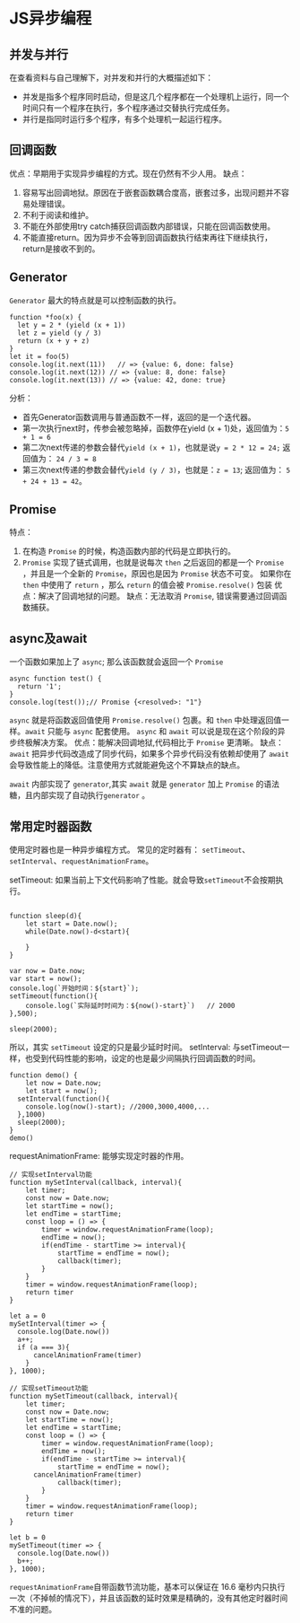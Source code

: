 
# JS异步编程

## 并发与并行
在查看资料与自己理解下，对并发和并行的大概描述如下：
* 并发是指多个程序同时启动，但是这几个程序都在一个处理机上运行，同一个时间只有一个程序在执行，多个程序通过交替执行完成任务。
* 并行是指同时运行多个程序，有多个处理机一起运行程序。

## 回调函数
优点：早期用于实现异步编程的方式。现在仍然有不少人用。
缺点：
1. 容易写出回调地狱。原因在于嵌套函数耦合度高，嵌套过多，出现问题并不容易处理错误。
2. 不利于阅读和维护。
3. 不能在外部使用try catch捕获回调函数内部错误，只能在回调函数使用。
4. 不能直接return。因为异步不会等到回调函数执行结束再往下继续执行，return是接收不到的。

## Generator
`Generator` 最大的特点就是可以控制函数的执行。
```
function *foo(x) {
  let y = 2 * (yield (x + 1))
  let z = yield (y / 3)
  return (x + y + z)
}
let it = foo(5)
console.log(it.next(11))   // => {value: 6, done: false}
console.log(it.next(12)) // => {value: 8, done: false}
console.log(it.next(13)) // => {value: 42, done: true}
```
分析： 
* 首先Generator函数调用与普通函数不一样，返回的是一个迭代器。
* 第一次执行next时，传参会被忽略掉，函数停在yield (x + 1)处，返回值为：`5 + 1 = 6`
* 第二次next传递的参数会替代`yield (x + 1)`，也就是说`y = 2 * 12 = 24;` 返回值为： `24 / 3 = 8`
* 第三次next传递的参数会替代`yield (y / 3)`，也就是：`z = 13`; 返回值为： `5 + 24 + 13 = 42`。

## Promise
特点：
1. 在构造 `Promise` 的时候，构造函数内部的代码是立即执行的。
2. `Promise` 实现了链式调用，也就是说每次 `then` 之后返回的都是一个 `Promise` ，并且是一个全新的 `Promise`，原因也是因为 `Promise` 状态不可变。 如果你在 `then` 中使用了 `return` ，那么 `return` 的值会被 `Promise.resolve()` 包装
优点：解决了回调地狱的问题。
缺点：无法取消 `Promise`, 错误需要通过回调函数捕获。

## async及await
一个函数如果加上了 `async`; 那么该函数就会返回一个 `Promise`
```
async function test() {
  return '1';
}
console.log(test());// Promise {<resolved>: "1"}
```
`async` 就是将函数返回值使用 `Promise.resolve()` 包裹。和 `then` 中处理返回值一样。`await` 只能与 `async` 配套使用。
`async` 和 `await` 可以说是现在这个阶段的异步终极解决方案。
优点：能解决回调地狱,代码相比于 `Promise` 更清晰。
缺点：`await` 把异步代码改造成了同步代码，如果多个异步代码没有依赖却使用了 `await` 会导致性能上的降低。注意使用方式就能避免这个不算缺点的缺点。

`await` 内部实现了 `generator`,其实 `await` 就是 `generator` 加上 `Promise` 的语法糖，且内部实现了自动执行`generator` 。

## 常用定时器函数
使用定时器也是一种异步编程方式。
常见的定时器有： `setTimeout`、`setInterval`、`requestAnimationFrame`。

setTimeout: 如果当前上下文代码影响了性能。就会导致`setTimeout`不会按期执行。
```

function sleep(d){
	let start = Date.now();
	while(Date.now()-d<start){
		
	}
}

var now = Date.now;
var start = now();
console.log(`开始时间：${start}`);
setTimeout(function(){
	console.log(`实际延时时间为：${now()-start}`)	// 2000
},500);

sleep(2000);
```
所以，其实 `setTimeout` 设定的只是最少延时时间。
setInterval: 与setTimeout一样，也受到代码性能的影响，设定的也是最少间隔执行回调函数的时间。
```
function demo() {
	let now = Date.now;
	let start = now();
  setInterval(function(){
    console.log(now()-start); //2000,3000,4000,...
  },1000)
  sleep(2000);
}
demo()
```

requestAnimationFrame: 能够实现定时器的作用。
```
// 实现setInterval功能
function mySetInterval(callback, interval){
	let timer;
	const now = Date.now;
	let startTime = now();
	let endTime = startTime;
	const loop = () => {
		timer = window.requestAnimationFrame(loop);
		endTime = now();
		if(endTime - startTime >= interval){
			startTime = endTime = now();
			callback(timer);
		}
	}
	timer = window.requestAnimationFrame(loop);
	return timer
}

let a = 0
mySetInterval(timer => {
  console.log(Date.now())
  a++;
  if (a === 3){
	  cancelAnimationFrame(timer)
	}
}, 1000);

// 实现setTimeout功能
function mySetTimeout(callback, interval){
	let timer;
	const now = Date.now;
	let startTime = now();
	let endTime = startTime;
	const loop = () => {
		timer = window.requestAnimationFrame(loop);
		endTime = now();
		if(endTime - startTime >= interval){
			startTime = endTime = now();
      cancelAnimationFrame(timer)
			callback(timer);
		}
	}
	timer = window.requestAnimationFrame(loop);
	return timer
}

let b = 0
mySetTimeout(timer => {
  console.log(Date.now())
  b++;
}, 1000);
```
`requestAnimationFrame`自带函数节流功能，基本可以保证在 16.6 毫秒内只执行一次（不掉帧的情况下），并且该函数的延时效果是精确的，没有其他定时器时间不准的问题。
